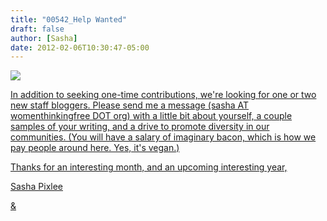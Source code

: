 ```yaml
---
title: "00542_Help Wanted"
draft: false
author: [Sasha]
date: 2012-02-06T10:30:47-05:00
---
```


<a href="http://www.morethanmen.org/wp-content/uploads/2012/02/Help-Wanted1.jpg">![](http://www.morethanmen.org/wp-content/uploads/2012/02/Help-Wanted1.jpg)

In addition to seeking one-time contributions, we're looking for one or two new staff bloggers. Please send me a message (sasha AT womenthinkingfree DOT org) with a little bit about yourself, a couple samples of your writing, and a drive to promote diversity in our communities. (You will have a salary of imaginary bacon, which is how we pay people around here. Yes, it's vegan.)

Thanks for an interesting month, and an upcoming interesting year,

Sasha Pixlee

& 